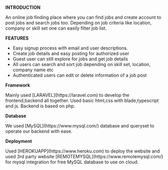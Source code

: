 <p><strong>INTRODUCTION</strong></p>
<p>An online job finding place where you can find jobs and create account to post jobs and search jobs too. Depending on job criteria like location, company or skill set one can easily filter job list.<p>

<p><strong>FEATURES</strong></p>
  <ul>
    <li>
    Easy signup process with email and user descriptions.
    </li>
    <li>
    Create job details and easy posting for authorized user
    </li>
    <li>
    Guest user can still explore for jobs and get job details
    </li>
    <li>
    All users can search and sort job depending on skill set, location, company name etc
    </li>
    <li>
    Authenticated users can edit or delete information of a job post
    </li>
  </ul>

<p><strong>Framework</strong></p>
<p>Mainly used [LARAVEL](https://laravel.com) to develop the frontend,backend all together. Used basic html,css with blade,typescript and js. Backend is based on php.</p>

<p><strong>Database</strong></p>
<p>We used [MySQL](https://www.mysql.com/) database and queryset to operate our backend with ease.</p>

<p><strong>Deployment</strong></p>
Used [HEROKUAPP](https://www.heroku.com) to deploy the website and used 3rd party website [REMOTEMYSQL](https://www.remotemysql.com/) for mysql integration for free MySQL database to use on cloud.
